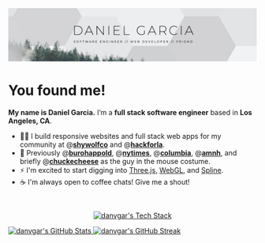 <img src="banner.jpg">

# You found me!
**My name is Daniel Garcia.** I’m a **full stack software engineer** based in **Los Angeles, CA**.

- 👨‍💻 I build responsive websites and full stack web apps for my community at @**[shywolfco](https://shywolf.co)** and @**[hackforla](https://www.hackforla.org/)**.
- 🏢 Previously @**[burohappold](https://www.burohappold.com/)**, @**[nytimes](https://www.nytimes.com/)**, @**[columbia](https://www.columbia.edu/)**, @**[amnh](https://www.amnh.org/)**, and briefly @**[chuckecheese](https://youtu.be/3v6y2pY1pZ0)** as the guy in the mouse costume.
- ⚡ I'm excited to start digging into [Three.js](https://threejs.org/), [WebGL](https://get.webgl.org/), and [Spline](https://spline.design/).
- ☕️ I'm always open to coffee chats! Give me a shout!

<br>
  <p align="center">
  <a href="https://github-readme-tech-stack.vercel.app/">
    <img src="https://github-readme-tech-stack.vercel.app/api/cards?align=center&lineCount=4&theme=github&bg=%23FFFFFF&badge=%23EAEFFC&border=%23D8DEE4&titleColor=%230969DA&line1=react%2Creact%2C61DAFB%3Bnextdotjs%2Cnext.js%2C000000%3Btypescript%2Ctypescript%2C3178C6%3B&line2=nodedotjs%2Cnode.js%2C339933%3Bexpress%2Cexpress%2C000000%3Btailwindcss%2Ctailwind%2C06B6D4%3B&line3=postgresql%2Cpostgresql%2C4169E1%3Bmongodb%2Cmongodb%2C47A248%3Bbootstrap%2Cbootstrap%2C7952B3%3B&line4=html5%2Chtml5%2CE34F26%3Bcss3%2Ccss3%2C1572B6%3Bjavascript%2Cjavascript%2CF7DF1E%3B" alt="danvgar's Tech Stack" />
  </a>
  </p>

<p align="center" style="text-align: center;"></p>
  <a href="https://github.com/anuraghazra/github-readme-stats">
    <img src="https://github-readme-stats.vercel.app/api/top-langs?username=danvgar&show_icons=true&locale=en&layout=compact" alt="danvgar's GitHub Stats" />
  </a>

  <a href="https://git.io/streak-stats">
    <img src="https://streak-stats.demolab.com?user=danvgar" alt="danvgar's GitHub Streak" />
  </a>
</p>
